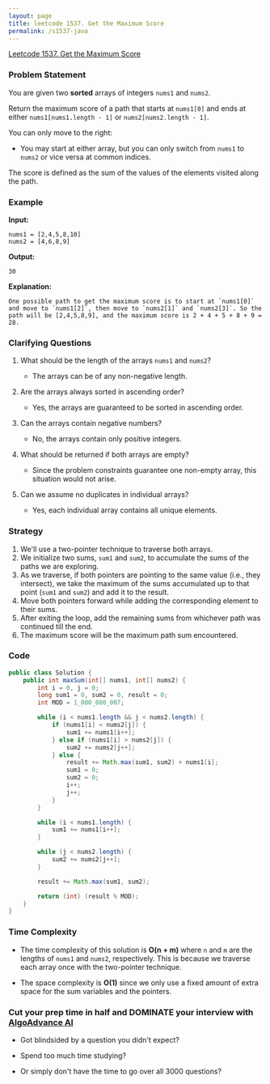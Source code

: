 ```yaml
---
layout: page
title: leetcode 1537. Get the Maximum Score
permalink: /s1537-java
---
```

[Leetcode 1537. Get the Maximum Score](https://algoadvance.github.io/algoadvance/l1537)
### Problem Statement

You are given two **sorted** arrays of integers `nums1` and `nums2`.

Return the maximum score of a path that starts at `nums1[0]` and ends at either `nums1[nums1.length - 1]` or `nums2[nums2.length - 1]`.

You can only move to the right:

- You may start at either array, but you can only switch from `nums1` to `nums2` or vice versa at common indices.

The score is defined as the sum of the values of the elements visited along the path.

### Example

**Input:**

```plaintext
nums1 = [2,4,5,8,10]
nums2 = [4,6,8,9]
```

**Output:**

```plaintext
30
```

**Explanation:**

```plaintext
One possible path to get the maximum score is to start at `nums1[0]` and move to `nums1[2]`, then move to `nums2[1]` and `nums2[3]`. So the path will be [2,4,5,8,9], and the maximum score is 2 + 4 + 5 + 8 + 9 = 28.
```

### Clarifying Questions

1. What should be the length of the arrays `nums1` and `nums2`?
    - The arrays can be of any non-negative length.
   
2. Are the arrays always sorted in ascending order?
    - Yes, the arrays are guaranteed to be sorted in ascending order.

3. Can the arrays contain negative numbers?
    - No, the arrays contain only positive integers.

4. What should be returned if both arrays are empty?
    - Since the problem constraints guarantee one non-empty array, this situation would not arise.

5. Can we assume no duplicates in individual arrays?
    - Yes, each individual array contains all unique elements.

### Strategy

1. We'll use a two-pointer technique to traverse both arrays.
2. We initialize two sums, `sum1` and `sum2`, to accumulate the sums of the paths we are exploring.
3. As we traverse, if both pointers are pointing to the same value (i.e., they intersect), we take the maximum of the sums accumulated up to that point (`sum1` and `sum2`) and add it to the result.
4. Move both pointers forward while adding the corresponding element to their sums.
5. After exiting the loop, add the remaining sums from whichever path was continued till the end.
6. The maximum score will be the maximum path sum encountered.

### Code

```java
public class Solution {
    public int maxSum(int[] nums1, int[] nums2) {
        int i = 0, j = 0;
        long sum1 = 0, sum2 = 0, result = 0;
        int MOD = 1_000_000_007;

        while (i < nums1.length && j < nums2.length) {
            if (nums1[i] < nums2[j]) {
                sum1 += nums1[i++];
            } else if (nums1[i] > nums2[j]) {
                sum2 += nums2[j++];
            } else {
                result += Math.max(sum1, sum2) + nums1[i];
                sum1 = 0;
                sum2 = 0;
                i++;
                j++;
            }
        }

        while (i < nums1.length) {
            sum1 += nums1[i++];
        }

        while (j < nums2.length) {
            sum2 += nums2[j++];
        }

        result += Math.max(sum1, sum2);

        return (int) (result % MOD);
    }
}
```

### Time Complexity

- The time complexity of this solution is **O(n + m)** where `n` and `m` are the lengths of `nums1` and `nums2`, respectively. This is because we traverse each array once with the two-pointer technique.

- The space complexity is **O(1)** since we only use a fixed amount of extra space for the sum variables and the pointers.


### Cut your prep time in half and DOMINATE your interview with [AlgoAdvance AI](https://algoAdvance.com)

- Got blindsided by a question you didn't expect?

- Spend too much time studying?

- Or simply don't have the time to go over all 3000 questions?

